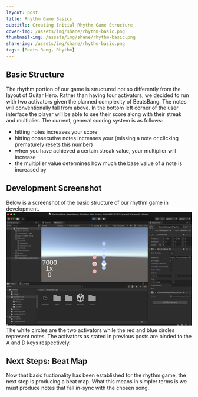 ```yaml
---
layout: post
title: Rhythm Game Basics
subtitle: Creating Initial Rhythm Game Structure
cover-img: /assets/img/shane/rhythm-basic.png
thumbnail-img: /assets/img/shane/rhythm-basic.png
share-img: /assets/img/shane/rhythm-basic.png
tags: [Beats Bang, Rhythm]
---
```


## Basic Structure
The rhythm portion of our game is structured not so differently from the layout of Guitar Hero. Rather than having four activators, we decided to run with two activators given the planned complexity of BeatsBang. The notes will conventionally fall from above. In the bottom left corner of the user interface the player will be able to see their score along with their streak and multiplier.
The current, general scoring system is as follows:
- hitting notes increases your score
- hitting consecutive notes increases your (missing a note or clicking prematurely resets this number)
- when you have achieved a certain streak value, your multiplier will increase
- the multiplier value determines how much the base value of a note is increased by

## Development Screenshot
Below is a screenshot of the basic structure of our rhythm game in development. 
![Play_Screen](../assets/img/shane/rhythm-basic.png)
The white circles are the two activators while the red and blue circles represent notes. The activators as stated in previous posts are binded to the A and D keys respectively.

## Next Steps: Beat Map
Now that basic fuctionality has been established for the rhythm game, the next step is producing a beat map. What this means in simpler terms is we must produce notes that fall in-sync with the chosen song. 


